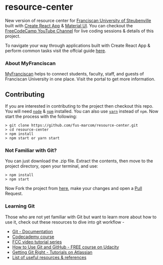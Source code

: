 # resource-center

New version of resource center for [Franciscan University of Steubenville](https://www.franciscan.edu/) built with [Create React App](https://github.com/facebookincubator/create-react-app) & [Material UI](https://github.com/callemall/material-ui). You can checkout the [FreeCodeCamp YouTube Channel](https://www.youtube.com/playlist?list=PLWKjhJtqVAbknyJ7hSrf1WKh_Xnv9RL1r) for live coding sessions & details of this project.

To navigate your way through applications built with Create React App & perform common tasks visit the offcial guide [here](https://github.com/facebookincubator/create-react-app/blob/master/packages/react-scripts/template/README.md).

### About MyFranciscan
[MyFranciscan](https://myfranciscan.franciscan.edu/ics) helps to connect students, faculty, staff, and guests of Franciscan University in one place. Visit the portal to get more information.


## Contributing
If you are interested in contributing to the project then checkout this repo. You will need <code>[node](https://nodejs.org/en/)</code> & <code>[npm](https://www.npmjs.com/)</code> installed. You can also use <code>[yarn](https://yarnpkg.com/en/)</code> instead of <code>npm</code>. Now start the process with the following:
```
> git clone https://github.com/fus-marcom/resource-center.git
> cd resource-center
> npm install
> npm start or yarn start
```

### Not Familiar with Git?
You can just download the .zip file. Extract the contents, then move to the project directory, open your terminal, and use:
```
> npm install
> npm start
```
Now Fork the project from [here](https://github.com/fus-marcom/resource-center), make your changes and open a [Pull](https://github.com/fus-marcom/resource-center/pulls) Request.

### Learning Git
Those who are not yet familiar with Git but want to learn more about how to use it, check out these resources to dive into git workflow -
- [Git - Documentation](https://git-scm.com/doc)
- [Codecademy course](https://www.codecademy.com/learn/learn-git)
- [FCC video tutorial series](https://www.youtube.com/watch?v=vR-y_2zWrIE&list=PLWKjhJtqVAbkFiqHnNaxpOPhh9tSWMXIF)
- [How to Use Git and GitHub - FREE course on Udacity](https://www.udacity.com/course/how-to-use-git-and-github--ud775#)
- [Getting Git Right - Tutorials on Atlassian](https://www.atlassian.com/git)
- [List of useful resources & references](https://gist.github.com/eashish93/3eca6a90fef1ea6e586b7ec211ff72a5)
